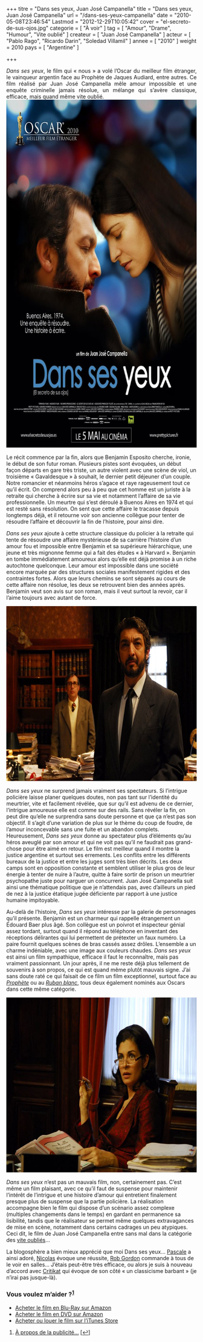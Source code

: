 +++
titre = "Dans ses yeux, Juan José Campanella"
title = "Dans ses yeux, Juan José Campanella"
url = "/dans-ses-yeux-campanella"
date = "2010-05-08T23:46:54"
Lastmod = "2012-12-29T10:05:42"
cover = "el-secreto-de-sus-ojos.jpg"
categorie = [ "À voir" ]
tag = [ "Amour", "Drame", "Humour", "Vite oublié" ]
createur = [ "Juan José Campanella" ]
acteur = [ "Pablo Rago", "Ricardo Darin", "Soledad Villamil" ]
annee = [ "2010" ]
weight = 2010
pays = [ "Argentine" ]

+++

<div style="text-align: justify;"><em>Dans ses yeux</em>, le film qui &laquo;&nbsp;nous&nbsp;&raquo; a volé l&rsquo;Oscar du meilleur film étranger, le vainqueur argentin face au Prophète de Jaques Audiard, entre autres. Ce film réalisé par Juan José Campanella mêle amour impossible et une enquête criminelle jamais résolue, un mélange qui s&rsquo;avère classique, efficace, mais quand même vite oublié.</div>
<div style="text-align: center;"><a href="http://www.allocine.fr/film/fichefilm_gen_cfilm=171223.html" target="_blank"><img class="aligncenter" src="dans-ses-yeux.jpg" alt="Dans ses yeux affiche" width="690" height="919" border="0" /></a></div>
<p>Le récit commence par la fin, alors que Benjamin Esposito cherche, ironie, le début de son futur roman. Plusieurs pistes sont évoquées, un début façon départs en gare très triste, un autre violent avec une scène de viol, un troisième &laquo;&nbsp;Gavaldesque&nbsp;&raquo; à souhait, le dernier petit déjeuner d&rsquo;un couple. Notre romancier et néanmoins héros s&rsquo;agace et raye rageusement tout ce qu&rsquo;il écrit. On comprend alors peu à peu que cet homme est un juriste à la retraite qui cherche à écrire sur sa vie et notamment l&rsquo;affaire de sa vie professionnelle. Un meurtre qui s&rsquo;est déroulé à Buenos Aires en 1974 et qui est resté sans résolution. On sent que cette affaire le tracasse depuis longtemps déjà, et il retourne voir son ancienne collègue pour tenter de résoudre l&rsquo;affaire et découvrir la fin de l&rsquo;histoire, pour ainsi dire.</p>
<p><em>Dans ses yeux</em> ajoute à cette structure classique du policier à la retraite qui tente de résoudre une affaire mystérieuse de sa carrière l&rsquo;histoire d&rsquo;un amour fou et impossible entre Benjamin et sa supérieure hiérarchique, une jeune et très mignonne femme qui a fait des études &laquo;&nbsp;à Harvard&nbsp;&raquo;. Benjamin en tombe immédiatement amoureux alors qu&rsquo;elle est déjà promise à un riche autochtone quelconque. Leur amour est impossible dans une société encore marquée par des structures sociales manifestement rigides et des contraintes fortes. Alors que leurs chemins se sont séparés au cours de cette affaire non résolue, les deux se retrouvent bien des années après. Benjamin veut son avis sur son roman, mais il veut surtout la revoir, car il l&rsquo;aime toujours avec autant de force.</p>
<div style="text-align: center;"><img class="aligncenter" src="dans-ses-yeux-campanella.jpg" alt="dans-ses-yeux-campanella.jpg" width="690" height="462" border="0" /></div>
<p><em>Dans ses yeux</em> ne surprend jamais vraiment ses spectateurs. Si l&rsquo;intrigue policière laisse planer quelques doutes, non pas tant sur l&rsquo;identité du meurtrier, vite et facilement révélée, que sur qu&rsquo;il est advenu de ce dernier, l&rsquo;intrigue amoureuse elle est comme sur des rails. Sans révéler la fin, on peut dire qu&rsquo;elle ne surprendra sans doute personne et que ça n&rsquo;est pas son objectif. Il s&rsquo;agit d&rsquo;une variation de plus sur le thème du coup de foudre, de l&rsquo;amour inconcevable sans une fuite et un abandon complets. Heureusement, <em>Dans ses yeux</em> donne au spectateur plus d&rsquo;éléments qu&rsquo;au héros aveuglé par son amour et qui ne voit pas qu&rsquo;il ne faudrait pas grand-chose pour être aimé en retour. Le film est meilleur quand il montre la justice argentine et surtout ses errements. Les conflits entre les différents bureaux de la justice et entre les juges sont très bien décrits. Les deux camps sont en opposition constante et semblent utiliser le plus gros de leur énergie à tenter de nuire à l&rsquo;autre, quitte à faire sortir de prison un meurtrier psychopathe juste pour narguer un concurrent. Juan José Campanella suit ainsi une thématique politique que je n&rsquo;attendais pas, avec d&rsquo;ailleurs un pied de nez à la justice étatique jugée déficiente par rapport à une justice humaine impitoyable.</p>
<p>Au-delà de l&rsquo;histoire, <em>Dans ses yeux</em> intéresse par la galerie de personnages qu&rsquo;il présente. Benjamin est un charmeur qui rappelle étrangement un Édouard Baer plus âgé. Son collègue est un poivrot et inspecteur génial assez tordant, surtout quand il répond au téléphone en inventant des réceptions délirantes qui lui permettent de prétexter un faux numéro. La paire fournit quelques scènes de bras cassés assez drôles. L&rsquo;ensemble a un charme indéniable, avec une image aux couleurs chaudes. <em>Dans ses yeux</em> est ainsi un film sympathique, efficace il faut le reconnaître, mais pas vraiment passionnant. Un jour après, il ne me reste déjà plus tellement de souvenirs à son propos, ce qui est quand même plutôt mauvais signe. J&rsquo;ai sans doute raté ce qui faisait de ce film un film exceptionnel, surtout face au <em><a href="http://voiretmanger.fr/2009/08/28/un-prophete-audiard/">Prophète</a></em> ou au <em><a href="http://voiretmanger.fr/2009/10/23/le-ruban-blanc-haneke/">Ruban blanc</a></em>, tous deux également nominés aux Oscars dans cette même catégorie.</p>
<div style="text-align: center;"><img class="aligncenter" src="campanella-dans-ses-yeux.jpg" alt="campanella-dans-ses-yeux.jpg" width="690" height="462" border="0" /></div>
<p><em>Dans ses yeux</em> n&rsquo;est pas un mauvais film, non, certainement pas. C&rsquo;est même un film plaisant, avec ce qu&rsquo;il faut de suspense pour maintenir l&rsquo;intérêt de l&rsquo;intrigue et une histoire d&rsquo;amour qui entretient finalement presque plus de suspense que la partie policière. La réalisation accompagne bien le film qui dispose d&rsquo;un scénario assez complexe (multiples changements dans le temps) en gardant en permanence sa lisibilité, tandis que le réalisateur se permet même quelques extravagances de mise en scène, notamment dans certains cadrages un peu atypiques. Ceci dit, le film de Juan José Campanella entre sans mal dans la catégorie des <a href="http://voiretmanger.fr/tag/vite-oublie">vite oubliés</a>&#8230;</p>
<p>La blogosphère a bien mieux apprécié que moi Dans ses yeux&#8230; <a href="http://www.surlarouteducinema.com/archive/2010/05/08/dans-ses-yeux-de.html">Pascale</a> a ainsi adoré, <a href="http://www.filmosphere.com/2010/04/critique-dans-ses-yeux-el-secreto-de-sus-ojos-2009/">Nicolas</a> évoque une réussite, <a href="http://www.toujoursraison.com/2010/04/dans-ses-yeux.html">Rob Gordon</a> commande à tous de le voir en salles… J&rsquo;étais peut-être très efficace, ou alors je suis à nouveau d&rsquo;accord avec <a href="http://www.critikat.com/Dans-ses-yeux.html">Critikat</a> qui évoque de son côté &laquo;&nbsp;un classicisme barbant&nbsp;&raquo; (je n&rsquo;irai pas jusque-là).</p>
<div class="amazon">
<h3>Vous voulez m&rsquo;aider ?<sup><a href="#footnote_0_3293" id="identifier_0_3293" class="footnote-link footnote-identifier-link" title="&Agrave; propos de la publicit&eacute;&hellip;">1</a></sup></h3>
<ul>
<li><a href="http://www.amazon.fr/gp/product/B003RC5HU6/ref=as_li_ss_tl?ie=UTF8&amp;tag=leblogdenic07-21&amp;linkCode=as2&amp;camp=1642&amp;creative=19458&amp;creativeASIN=B003RC5HU6">Acheter le film en Blu-Ray sur Amazon</a></li>
<li><a href="http://www.amazon.fr/gp/product/B003RC5HUG/ref=as_li_ss_tl?ie=UTF8&amp;tag=leblogdenic07-21&amp;linkCode=as2&amp;camp=1642&amp;creative=19458&amp;creativeASIN=B003RC5HUG">Acheter le film en DVD sur Amazon</a></li>
<li><a href="http://itunes.apple.com/fr/movie/dans-ses-yeux-vost/id390962686">Acheter ou louer le film sur l&rsquo;iTunes Store</a></li>
</ul>
</div>
<ol class="footnotes"><li id="footnote_0_3293" class="footnote"><a href="http://voiretmanger.fr/soutien/">À propos de la publicité…</a> [<a href="#identifier_0_3293" class="footnote-link footnote-back-link">&#8617;</a>]</li></ol>
